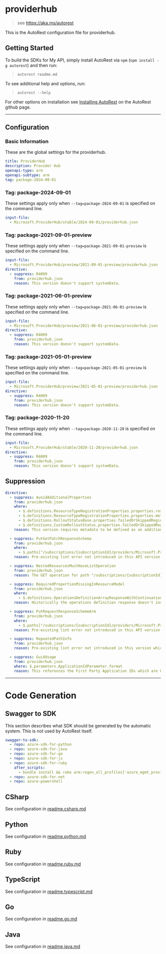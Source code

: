 # providerhub

> see https://aka.ms/autorest

This is the AutoRest configuration file for providerhub.

## Getting Started

To build the SDKs for My API, simply install AutoRest via `npm` (`npm install -g autorest`) and then run:

> `autorest readme.md`

To see additional help and options, run:

> `autorest --help`

For other options on installation see [Installing AutoRest](https://aka.ms/autorest/install) on the AutoRest github page.

---

## Configuration

### Basic Information

These are the global settings for the providerhub.

```yaml
title: ProviderHub
description: Provider Hub
openapi-type: arm
openapi-subtype: arm
tag: package-2024-09-01
```

### Tag: package-2024-09-01

These settings apply only when `--tag=package-2024-09-01` is specified on the command line.

```yaml $(tag) == 'package-2024-09-01'
input-file:
  - Microsoft.ProviderHub/stable/2024-09-01/providerhub.json
```

### Tag: package-2021-09-01-preview

These settings apply only when `--tag=package-2021-09-01-preview` is specified on the command line.

```yaml $(tag) == 'package-2021-09-01-preview'
input-file:
  - Microsoft.ProviderHub/preview/2021-09-01-preview/providerhub.json
directive:
  - suppress: R4009
    from: providerhub.json
    reason: This version doesn't support systemData.
```

### Tag: package-2021-06-01-preview

These settings apply only when `--tag=package-2021-06-01-preview` is specified on the command line.

```yaml $(tag) == 'package-2021-06-01-preview'
input-file:
  - Microsoft.ProviderHub/preview/2021-06-01-preview/providerhub.json
directive:
  - suppress: R4009
    from: providerhub.json
    reason: This version doesn't support systemData.
```

### Tag: package-2021-05-01-preview

These settings apply only when `--tag=package-2021-05-01-preview` is specified on the command line.

```yaml $(tag) == 'package-2021-05-01-preview'
input-file:
  - Microsoft.ProviderHub/preview/2021-05-01-preview/providerhub.json
directive:
  - suppress: R4009
    from: providerhub.json
    reason: This version doesn't support systemData.
```

### Tag: package-2020-11-20

These settings apply only when `--tag=package-2020-11-20` is specified on the command line.

```yaml $(tag) == 'package-2020-11-20'
input-file:
  - Microsoft.ProviderHub/stable/2020-11-20/providerhub.json
directive:
  - suppress: R4009
    from: providerhub.json
    reason: This version doesn't support systemData.
```

## Suppression

``` yaml
directive:
  - suppress: AvoidAdditionalProperties
    from: providerhub.json
    where:
      - $.definitions.ResourceTypeRegistrationProperties.properties.resourceConcurrencyControlOptions
      - $.definitions.ResourceTypeRegistrationProperties.properties.metadata
      - $.definitions.RolloutStatusBase.properties.failedOrSkippedRegions
      - $.definitions.CustomRolloutStatus.properties.failedOrSkippedRegions
    reason: This version requires metadata to be defined as an additional property.

  - suppress: PutGetPatchResponseSchema
    from: providerhub.json
    where:
      - $.paths["/subscriptions/{subscriptionId}/providers/Microsoft.ProviderHub/providerRegistrations/{providerNamespace}/operations/default"]
    reason: Pre-existing lint error not introduced in this API version and cannot be modified without breaking change to customers. The PUT contains the same properties as GET under the `contents` field.

  - suppress: NestedResourcesMustHaveListOperation
    from: providerhub.json
    reason: The GET operation for path "/subscriptions/{subscriptionId}/providers/Microsoft.ProviderHub/providerRegistrations/{providerNamespace}/operations/default" returns a list of operations.

  - suppress: RequiredPropertiesMissingInResourceModel
    from: providerhub.json
    where:
      - $.definitions.OperationsDefinitionArrayResponseWithContinuation
    reason: Historically the operations definition response doesn't include ID property. This is a pre-existing lint error not introduced in this API version and cannot be modified without breaking change to customers.

  - suppress: PutRequestResponseSchemeArm
    from: providerhub.json
    where:
      - $.paths["/subscriptions/{subscriptionId}/providers/Microsoft.ProviderHub/providerRegistrations/{providerNamespace}/newRegionFrontloadRelease/{releaseName}"].put
    reason: Pre-existing lint error not introduced in this API version and cannot be modified without breaking change to customers.

  - suppress: RepeatedPathInfo
    from: providerhub.json
    reason: Pre-existing lint error not introduced in this version which required the provider namespace to be in the body.

  - suppress: GuidUsage
    from: providerhub.json
    where: $.parameters.ApplicationIdParameter.format
    reason: This references the First Party Application IDs which are GUIDs.
```

---

# Code Generation

## Swagger to SDK

This section describes what SDK should be generated by the automatic system.
This is not used by AutoRest itself.

```yaml $(swagger-to-sdk)
swagger-to-sdk:
  - repo: azure-sdk-for-python
  - repo: azure-sdk-for-java
  - repo: azure-sdk-for-go
  - repo: azure-sdk-for-js
  - repo: azure-sdk-for-ruby
    after_scripts:
      - bundle install && rake arm:regen_all_profiles['azure_mgmt_providerhub']
  - repo: azure-sdk-for-net
  - repo: azure-powershell
```

## CSharp

See configuration in [readme.csharp.md](./readme.csharp.md)

## Python

See configuration in [readme.python.md](./readme.python.md)

## Ruby

See configuration in [readme.ruby.md](./readme.ruby.md)

## TypeScript

See configuration in [readme.typescript.md](./readme.typescript.md)

## Go

See configuration in [readme.go.md](./readme.go.md)

## Java

See configuration in [readme.java.md](./readme.java.md)
